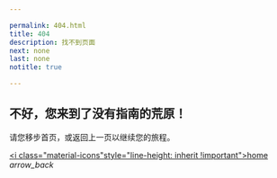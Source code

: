 ```yaml
---

permalink: 404.html
title: 404
description: 找不到页面
next: none
last: none
notitle: true

---
```


## 不好，您来到了没有指南的荒原！

请您移步首页，或返回上一页以继续您的旅程。

<a href="{{ site.url }}/intro" class="btn white black-text navbtn"><i class="material-icons"style="line-height: inherit !important">home</i></a>
<a class="btn white black-text navbtn" id="last" onclick="history.back(-1)"><i class="material-icons"
                        style="line-height: inherit !important">arrow_back</i></a>

